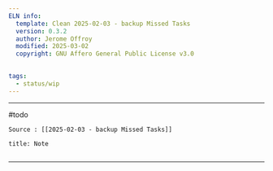```yaml
---
ELN info:
  template: Clean 2025-02-03 - backup Missed Tasks
  version: 0.3.2
  author: Jerome Offroy
  modified: 2025-03-02
  copyright: GNU Affero General Public License v3.0
  

tags:
  - status/wip
---
```


---
#todo 
 
````ad-tip
Source : [[2025-02-03 - backup Missed Tasks]]

````

````ad-note
title: Note
 

````

---

